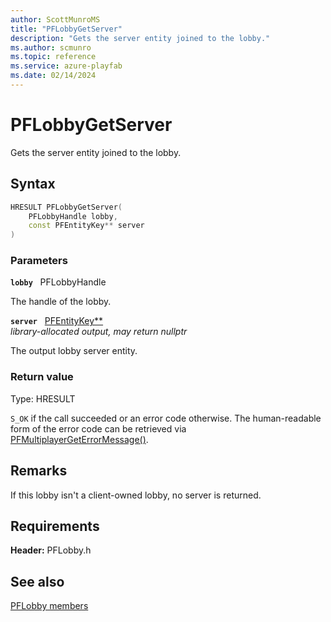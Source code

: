 ```yaml
---
author: ScottMunroMS
title: "PFLobbyGetServer"
description: "Gets the server entity joined to the lobby."
ms.author: scmunro
ms.topic: reference
ms.service: azure-playfab
ms.date: 02/14/2024
---
```


# PFLobbyGetServer  

Gets the server entity joined to the lobby.  

## Syntax  
  
```cpp
HRESULT PFLobbyGetServer(  
    PFLobbyHandle lobby,  
    const PFEntityKey** server  
)  
```  
  
### Parameters  
  
**`lobby`** &nbsp; PFLobbyHandle  
  
The handle of the lobby.  
  
**`server`** &nbsp; [PFEntityKey**](../../pfmultiplayer/pfentitykey_clientsdk.md)  
*library-allocated output, may return nullptr*  
  
The output lobby server entity.  
  
  
### Return value
Type: HRESULT
  
```S_OK``` if the call succeeded or an error code otherwise. The human-readable form of the error code can be retrieved via [PFMultiplayerGetErrorMessage()](../../pfmultiplayer/functions/pfmultiplayergeterrormessage.md).
  
## Remarks  
  
If this lobby isn't a client-owned lobby, no server is returned.
  
## Requirements  
  
**Header:** PFLobby.h
  
## See also  
[PFLobby members](../pflobby_members.md)  

  
  
